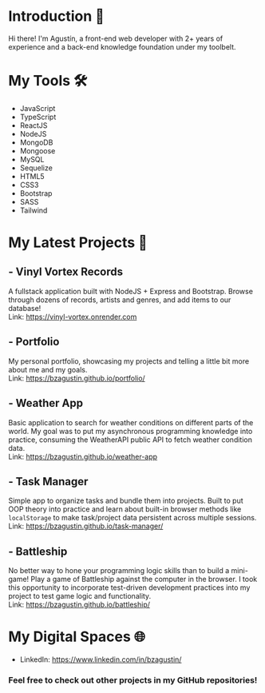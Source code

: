 # Introduction 👋

Hi there! I'm Agustín, a front-end web developer with 2+ years of experience and a back-end knowledge foundation under my toolbelt.<br>

# My Tools 🛠️
- JavaScript
- TypeScript
- ReactJS
- NodeJS
- MongoDB
- Mongoose
- MySQL
- Sequelize
- HTML5
- CSS3
- Bootstrap
- SASS
- Tailwind<br>

# My Latest Projects 💼

## - Vinyl Vortex Records
A fullstack application built with NodeJS + Express and Bootstrap. Browse through dozens of records, artists and genres, and add items to our database!<br>
Link: https://vinyl-vortex.onrender.com

## - Portfolio
My personal portfolio, showcasing my projects and telling a little bit more about me and my goals.<br>
Link: https://bzagustin.github.io/portfolio/

## - Weather App
Basic application to search for weather conditions on different parts of the world. My goal was to put my asynchronous programming knowledge into practice, consuming the WeatherAPI public API to fetch weather condition data.<br>
Link: https://bzagustin.github.io/weather-app

## - Task Manager
Simple app to organize tasks and bundle them into projects. Built to put OOP theory into practice and learn about built-in browser methods like `localStorage` to make task/project data persistent across multiple sessions.<br>
Link: https://bzagustin.github.io/task-manager/

## - Battleship
No better way to hone your programming logic skills than to build a mini-game! Play a game of Battleship against the computer in the browser. I took this opportunity to incorporate test-driven development practices into my project to test game logic and functionality.<br>
Link: https://bzagustin.github.io/battleship/

# My Digital Spaces 🌐

- LinkedIn: https://www.linkedin.com/in/bzagustin/<br>

### Feel free to check out other projects in my GitHub repositories!
